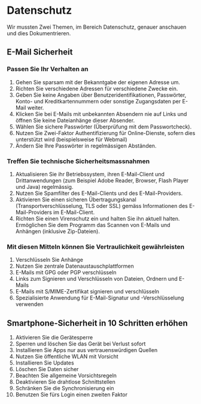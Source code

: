 # Datenschutz
Wir mussten Zwei Themen, im Bereich Datenschutz, genauer anschauen und dies Dokumentrieren.

## E-Mail Sicherheit

### Passen Sie Ihr Verhalten an
1. Gehen Sie sparsam mit der Bekanntgabe der eigenen Adresse um.
2. Richten Sie verschiedene Adressen für verschiedene Zwecke ein.
3. Geben Sie keine Angaben über Benutzeridentifikationen, Passwörter, Konto- und Kreditkartennummern oder sonstige Zugangsdaten per E-Mail weiter.
4. Klicken Sie bei E-Mails mit unbekannten Absendern nie auf Links und öffnen Sie keine Dateianhänge dieser Absender.
5. Wählen Sie sichere Passwörter (Überprüfung mit dem Passwortcheck).
6. Nutzen Sie Zwei-Faktor Authentifizierung für Online-Dienste, sofern dies unterstützt wird (beispielsweise für Webmail)
7. Ändern Sie Ihre Passwörter in regelmässigen Abständen.

### Treffen Sie technische Sicherheitsmassnahmen
1. Aktualisieren Sie ihr Betriebssystem, ihren E-Mail-Client und Drittanwendungen (zum Beispiel Adobe Reader, Browser, Flash Player und Java) regelmässig.
2. Nutzen Sie Spamfilter des E-Mail-Clients und des E-Mail-Providers.
3. Aktivieren Sie einen sicheren Übertragungskanal (Transportverschlüsselung, TLS oder SSL) gemäss Informationen des E-Mail-Providers im E-Mail-Client.
4. Richten Sie einen Virenschutz ein und halten Sie ihn aktuell halten. Ermöglichen Sie dem Programm das Scannen von E-Mails und Anhängen (inklusive Zip-Dateien).

### Mit diesen Mitteln können Sie Vertraulichkeit gewährleisten
1. Verschlüsseln Sie Anhänge
2. Nutzen Sie zentrale Datenaustauschplattformen
3. E-Mails mit GPG oder PGP verschlüsseln
4. Links zum Signieren und Verschlüsseln von Dateien, Ordnern und E-Mails
5. E-Mails mit S/MIME-Zertifikat signieren und verschlüsseln
6. Spezialisierte Anwendung für E-Mail-Signatur und -Verschlüsselung verwenden

## Smartphone-Sicherheit in 10 Schritten erhöhen

1. Aktivieren Sie die Gerätesperre
2. Sperren und löschen Sie das Gerät bei Verlust sofort
3. Installieren Sie Apps nur aus vertrauenswürdigen Quellen
4. Nutzen Sie öffentliche WLAN mit Vorsicht
5. Installieren Sie Updates
6. Löschen Sie Daten sicher
7. Beachten Sie allgemeine Vorsichtsregeln
8. Deaktivieren Sie drahtlose Schnittstellen
9. Schränken Sie die Synchronisierung ein
10. Benutzen Sie fürs Login einen zweiten Faktor
